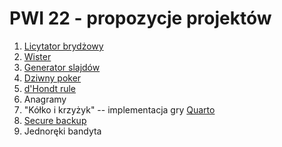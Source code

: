# PWI 22 - propozycje projektów


1. [Licytator brydżowy](bridge/bridge.md)
2. [Wister](bridge/bridge_vist.md)
3. [Generator slajdów](beamer/beamer.md)
4. [Dziwny poker](poker/poker.md)
5. [d'Hondt rule](dhondt/dhondt.md)
6. Anagramy
7. "Kółko i krzyżyk" -- implementacja gry [Quarto](https://en.wikipedia.org/wiki/Quarto_(board_game))
8. [Secure backup](backup/backup.md)
9. Jednoręki bandyta

